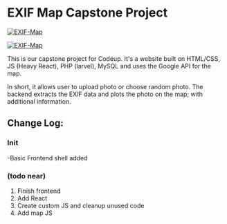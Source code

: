 # EXIF Map Capstone Project

[![EXIF-Map](https://i.imgur.com/ABZ2X8y.png)](https://github.com/xconstaud/exif-map)

[![EXIF-Map](https://i.imgur.com/HnGGKJE.png)](https://github.com/xconstaud/exif-map)



This is our capstone project for Codeup. It's a website built on HTML/CSS, JS (Heavy React), PHP (larvel), MySQL and uses the Google API for the map. 

In short, it allows user to upload photo or choose random photo. The backend extracts the EXIF data and plots the photo on the map; with additional information.


## Change Log:
### Init
-Basic Frontend shell added


### (todo near)
1. Finish frontend
2. Add React
3. Create custom JS and cleanup unused code
4. Add map JS


